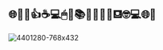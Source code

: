 ##  🌐🚀😀👍☕💻🖱📱📚🔎💎📂🆗⛾🤓💻🌐🚀

![4401280-768x432](https://user-images.githubusercontent.com/88462536/149240312-ecacc2d6-f690-44bd-9711-9567679d5f73.jpg)






  
 

